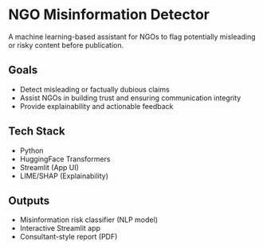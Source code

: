# NGO Misinformation Detector

A machine learning-based assistant for NGOs to flag potentially misleading or risky content before publication.

## Goals
- Detect misleading or factually dubious claims
- Assist NGOs in building trust and ensuring communication integrity
- Provide explainability and actionable feedback

## Tech Stack
- Python
- HuggingFace Transformers
- Streamlit (App UI)
- LIME/SHAP (Explainability)

## Outputs
- Misinformation risk classifier (NLP model)
- Interactive Streamlit app
- Consultant-style report (PDF)
